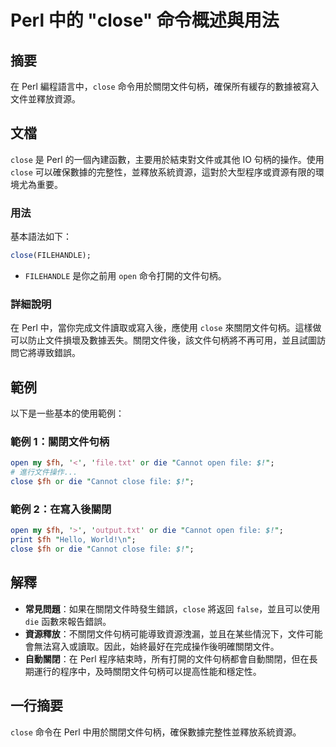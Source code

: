 <!--
Meta Description: # Perl 中的 "close" 命令概述與用法 ## 摘要 在 Perl 編程語言中，`close` 命令用於關閉文件句柄，確保所有緩存的數據被寫入文件並釋放資源。 ## 文檔 `close` 是 Perl 的一個內建函數，主要用於結束對文件或其他 IO 句柄的操作。使用 `close` 可以確...
Meta Keywords: close, perl, open, file, die
-->

# Perl 中的 "close" 命令概述與用法

## 摘要
在 Perl 編程語言中，`close` 命令用於關閉文件句柄，確保所有緩存的數據被寫入文件並釋放資源。

## 文檔
`close` 是 Perl 的一個內建函數，主要用於結束對文件或其他 IO 句柄的操作。使用 `close` 可以確保數據的完整性，並釋放系統資源，這對於大型程序或資源有限的環境尤為重要。

### 用法
基本語法如下：
```perl
close(FILEHANDLE);
```
- `FILEHANDLE` 是你之前用 `open` 命令打開的文件句柄。

### 詳細說明
在 Perl 中，當你完成文件讀取或寫入後，應使用 `close` 來關閉文件句柄。這樣做可以防止文件損壞及數據丟失。關閉文件後，該文件句柄將不再可用，並且試圖訪問它將導致錯誤。

## 範例
以下是一些基本的使用範例：

### 範例 1：關閉文件句柄
```perl
open my $fh, '<', 'file.txt' or die "Cannot open file: $!";
# 進行文件操作...
close $fh or die "Cannot close file: $!";
```

### 範例 2：在寫入後關閉
```perl
open my $fh, '>', 'output.txt' or die "Cannot open file: $!";
print $fh "Hello, World!\n";
close $fh or die "Cannot close file: $!";
```

## 解釋
- **常見問題**：如果在關閉文件時發生錯誤，`close` 將返回 `false`，並且可以使用 `die` 函數來報告錯誤。
- **資源釋放**：不關閉文件句柄可能導致資源洩漏，並且在某些情況下，文件可能會無法寫入或讀取。因此，始終最好在完成操作後明確關閉文件。
- **自動關閉**：在 Perl 程序結束時，所有打開的文件句柄都會自動關閉，但在長期運行的程序中，及時關閉文件句柄可以提高性能和穩定性。

## 一行摘要
`close` 命令在 Perl 中用於關閉文件句柄，確保數據完整性並釋放系統資源。